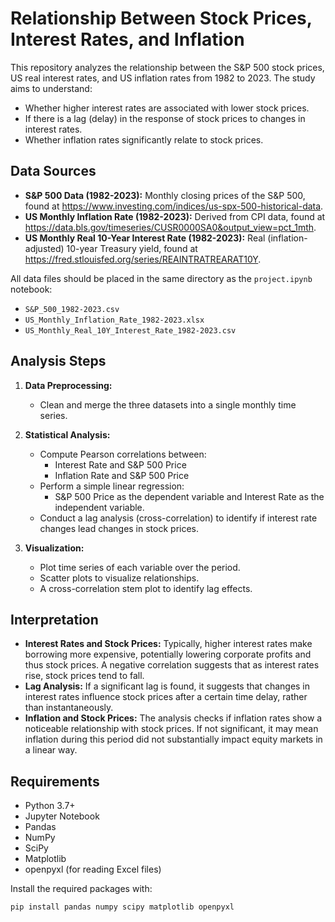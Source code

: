 # Relationship Between Stock Prices, Interest Rates, and Inflation

This repository analyzes the relationship between the S&P 500 stock prices, US real interest rates, and US inflation rates from 1982 to 2023. The study aims to understand:

- Whether higher interest rates are associated with lower stock prices.
- If there is a lag (delay) in the response of stock prices to changes in interest rates.
- Whether inflation rates significantly relate to stock prices.

## Data Sources

- **S&P 500 Data (1982-2023):** Monthly closing prices of the S&P 500, found at https://www.investing.com/indices/us-spx-500-historical-data.
- **US Monthly Inflation Rate (1982-2023):** Derived from CPI data, found at https://data.bls.gov/timeseries/CUSR0000SA0&output_view=pct_1mth.
- **US Monthly Real 10-Year Interest Rate (1982-2023):** Real (inflation-adjusted) 10-year Treasury yield, found at https://fred.stlouisfed.org/series/REAINTRATREARAT10Y.

All data files should be placed in the same directory as the `project.ipynb` notebook:

- `S&P_500_1982-2023.csv`
- `US_Monthly_Inflation_Rate_1982-2023.xlsx`
- `US_Monthly_Real_10Y_Interest_Rate_1982-2023.csv`

## Analysis Steps

1. **Data Preprocessing:**

   - Clean and merge the three datasets into a single monthly time series.
2. **Statistical Analysis:**

   - Compute Pearson correlations between:
     - Interest Rate and S&P 500 Price
     - Inflation Rate and S&P 500 Price
   - Perform a simple linear regression:
     - S&P 500 Price as the dependent variable and Interest Rate as the independent variable.
   - Conduct a lag analysis (cross-correlation) to identify if interest rate changes lead changes in stock prices.
3. **Visualization:**

   - Plot time series of each variable over the period.
   - Scatter plots to visualize relationships.
   - A cross-correlation stem plot to identify lag effects.

## Interpretation

- **Interest Rates and Stock Prices:**
  Typically, higher interest rates make borrowing more expensive, potentially lowering corporate profits and thus stock prices. A negative correlation suggests that as interest rates rise, stock prices tend to fall.
- **Lag Analysis:**
  If a significant lag is found, it suggests that changes in interest rates influence stock prices after a certain time delay, rather than instantaneously.
- **Inflation and Stock Prices:**
  The analysis checks if inflation rates show a noticeable relationship with stock prices. If not significant, it may mean inflation during this period did not substantially impact equity markets in a linear way.

## Requirements

- Python 3.7+
- Jupyter Notebook
- Pandas
- NumPy
- SciPy
- Matplotlib
- openpyxl (for reading Excel files)

Install the required packages with:

```bash
pip install pandas numpy scipy matplotlib openpyxl
```
